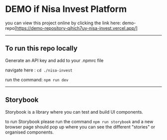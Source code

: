 # DEMO if Nisa Invest Platform

you can view this project online by clicking the link here: demo-repo[https://demo-repository-qjhich7uy-nisa-invest.vercel.app/]

---
## To run this repo locally 

Generate an API key and add to your .npmrc file

 navigate here : `cd ./nisa-invest`

run the command: `npm run dev`




---
## Storybook
Storybook is a library where you can test and build UI components. 

to run Storybook please run the command `npm run storybook` and a new browser page should pop up where you can see the different "stories" or organised components. 
